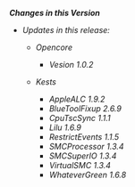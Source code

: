 _**Changes in this Version**_

- _Updates in this release:_    

  - _Opencore_
    - _Vesion 1.0.2_

  - _Kests_
    - _AppleALC 1.9.2_
    - _BlueToolFixup 2.6.9_
    - _CpuTscSync 1.1.1_
    - _Lilu 1.6.9_
    - _RestrictEvents 1.1.5_
    - _SMCProcessor 1.3.4_
    - _SMCSuperIO 1.3.4_
    - _VirtualSMC 1.3.4_
    - _WhateverGreen 1.6.8_
